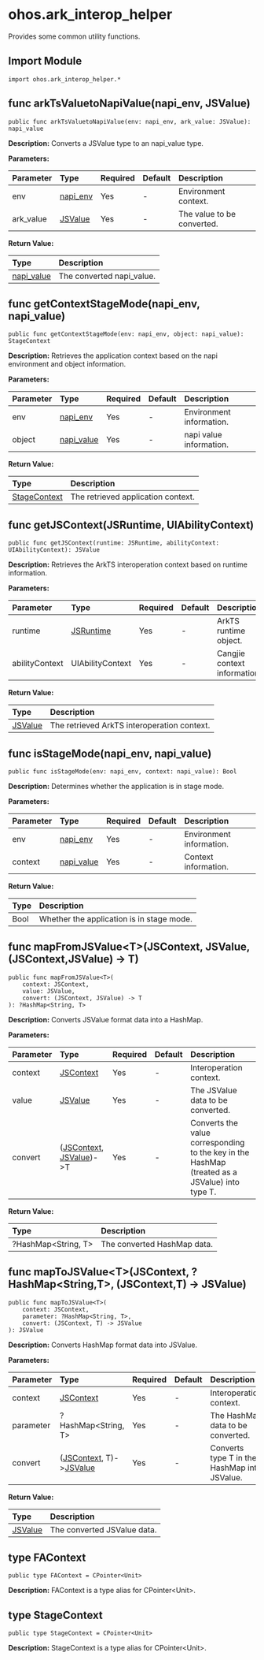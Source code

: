 # ohos.ark_interop_helper

Provides some common utility functions.

## Import Module

```cangjie
import ohos.ark_interop_helper.*
```

## func arkTsValuetoNapiValue(napi_env, JSValue)

```cangjie
public func arkTsValuetoNapiValue(env: napi_env, ark_value: JSValue): napi_value
```

**Description:** Converts a JSValue type to an napi_value type.

**Parameters:**

| Parameter | Type | Required | Default | Description |
|:---|:---|:---|:---|:---|
| env | [napi_env](cj-apis-ark_interop.md#type-napi_env) | Yes | - | Environment context. |
| ark_value | [JSValue](cj-apis-ark_interop.md#struct-jsvalue) | Yes | - | The value to be converted. |

**Return Value:**

| Type | Description |
|:----|:----|
| [napi_value](cj-apis-ark_interop.md#type-napi_value) | The converted napi_value. |

## func getContextStageMode(napi_env, napi_value)

```cangjie
public func getContextStageMode(env: napi_env, object: napi_value): StageContext
```

**Description:** Retrieves the application context based on the napi environment and object information.

**Parameters:**

| Parameter | Type | Required | Default | Description |
|:---|:---|:---|:---|:---|
| env | [napi_env](cj-apis-ark_interop.md#type-napi_env) | Yes | - | Environment information. |
| object | [napi_value](cj-apis-ark_interop.md#type-napi_value) | Yes | - | napi value information. |

**Return Value:**

| Type | Description |
|:----|:----|
| [StageContext](#type-stagecontext) | The retrieved application context. |

## func getJSContext(JSRuntime, UIAbilityContext)

```cangjie
public func getJSContext(runtime: JSRuntime, abilityContext: UIAbilityContext): JSValue
```

**Description:** Retrieves the ArkTS interoperation context based on runtime information.

**Parameters:**

| Parameter | Type | Required | Default | Description |
|:---|:---|:---|:---|:---|
| runtime | [JSRuntime](cj-apis-ark_interop.md#class-jsruntime) | Yes | - | ArkTS runtime object. |
| abilityContext | UIAbilityContext | Yes | - | Cangjie context information. |

**Return Value:**

| Type | Description |
|:----|:----|
| [JSValue](cj-apis-ark_interop.md#struct-jsvalue) | The retrieved ArkTS interoperation context. |

## func isStageMode(napi_env, napi_value)

```cangjie
public func isStageMode(env: napi_env, context: napi_value): Bool
```

**Description:** Determines whether the application is in stage mode.

**Parameters:**

| Parameter | Type | Required | Default | Description |
|:---|:---|:---|:---|:---|
| env | [napi_env](cj-apis-ark_interop.md#type-napi_env) | Yes | - | Environment information. |
| context | [napi_value](cj-apis-ark_interop.md#type-napi_value) | Yes | - | Context information. |

**Return Value:**

| Type | Description |
|:----|:----|
| Bool | Whether the application is in stage mode. |

## func mapFromJSValue\<T>(JSContext, JSValue, (JSContext,JSValue) -> T)

```cangjie
public func mapFromJSValue<T>(
    context: JSContext,
    value: JSValue,
    convert: (JSContext, JSValue) -> T
): ?HashMap<String, T>
```

**Description:** Converts JSValue format data into a HashMap.

**Parameters:**

| Parameter | Type | Required | Default | Description |
|:---|:---|:---|:---|:---|
| context | [JSContext](cj-apis-ark_interop.md#class-jscontext) | Yes | - | Interoperation context. |
| value | [JSValue](cj-apis-ark_interop.md#struct-jsvalue) | Yes | - | The JSValue data to be converted. |
| convert | ([JSContext](cj-apis-ark_interop.md#class-jscontext), [JSValue](cj-apis-ark_interop.md#struct-jsvalue))->T | Yes | - | Converts the value corresponding to the key in the HashMap (treated as a JSValue) into type T. |

**Return Value:**

| Type | Description |
|:----|:----|
| ?HashMap\<String, T> | The converted HashMap data. |

## func mapToJSValue\<T>(JSContext, ?HashMap\<String,T>, (JSContext,T) -> JSValue)

```cangjie
public func mapToJSValue<T>(
    context: JSContext,
    parameter: ?HashMap<String, T>,
    convert: (JSContext, T) -> JSValue
): JSValue
```

**Description:** Converts HashMap format data into JSValue.

**Parameters:**

| Parameter | Type | Required | Default | Description |
|:---|:---|:---|:---|:---|
| context | [JSContext](cj-apis-ark_interop.md#class-jscontext) | Yes | - | Interoperation context. |
| parameter | ?HashMap\<String, T> | Yes | - | The HashMap data to be converted. |
| convert | ([JSContext](cj-apis-ark_interop.md#class-jscontext), T)->[JSValue](cj-apis-ark_interop.md#struct-jsvalue) | Yes | - | Converts type T in the HashMap into JSValue. |

**Return Value:**

| Type | Description |
|:----|:----|
| [JSValue](cj-apis-ark_interop.md#struct-jsvalue) | The converted JSValue data. |

## type FAContext

```cangjie
public type FAContext = CPointer<Unit>
```

**Description:** FAContext is a type alias for CPointer\<Unit>.

## type StageContext

```cangjie
public type StageContext = CPointer<Unit>
```

**Description:** StageContext is a type alias for CPointer\<Unit>.
